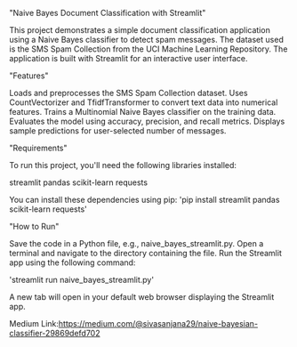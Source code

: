 "Naive Bayes Document Classification with Streamlit"

This project demonstrates a simple document classification application using a Naive Bayes classifier to detect spam messages. The dataset used is the SMS Spam Collection from the UCI Machine Learning Repository. The application is built with Streamlit for an interactive user interface.

"Features"

Loads and preprocesses the SMS Spam Collection dataset.
Uses CountVectorizer and TfidfTransformer to convert text data into numerical features.
Trains a Multinomial Naive Bayes classifier on the training data.
Evaluates the model using accuracy, precision, and recall metrics.
Displays sample predictions for user-selected number of messages.

"Requirements"

To run this project, you'll need the following libraries installed:

streamlit
pandas
scikit-learn
requests

You can install these dependencies using pip:
'pip install streamlit pandas scikit-learn requests'

"How to Run"

Save the code in a Python file, e.g., naive_bayes_streamlit.py.
Open a terminal and navigate to the directory containing the file.
Run the Streamlit app using the following command:

'streamlit run naive_bayes_streamlit.py'

A new tab will open in your default web browser displaying the Streamlit app.


Medium Link:https://medium.com/@sivasanjana29/naive-bayesian-classifier-29869defd702

